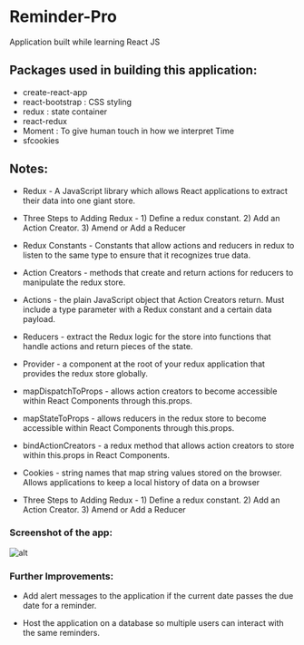 # Reminder-Pro

Application built while learning React JS

## Packages used in building this application:

* create-react-app
* react-bootstrap : CSS styling
* redux : state container
* react-redux
* Moment : To give human touch in how we interpret Time
* sfcookies

## Notes:

* Redux - A JavaScript library which allows React applications to extract their data into one giant store.

* Three Steps to Adding Redux -  1) Define a redux constant. 2) Add an Action Creator. 3) Amend or Add a Reducer

* Redux Constants - Constants that allow actions and reducers in redux to listen to the same type to ensure that it recognizes true data.

* Action Creators - methods that create and return actions for reducers to manipulate the redux store.

* Actions - the plain JavaScript object that Action Creators return. Must include a type parameter with a Redux constant and a certain data payload.

* Reducers - extract the Redux logic for the store into functions that handle actions and return pieces of the state.

* Provider - a component at the root of your redux application that provides the redux store globally.

* mapDispatchToProps - allows action creators to become accessible within React Components through this.props.

* mapStateToProps - allows reducers in the redux store to become accessible within React Components through this.props.

* bindActionCreators - a redux method that allows action creators to store within this.props in React Components.

* Cookies - string names that map string values stored on the browser. Allows applications to keep a local history of data on a browser

* Three Steps to Adding Redux -  1) Define a redux constant. 2) Add an Action Creator. 3) Amend or Add a Reducer

### Screenshot of the app:

![alt](http://i.imgur.com/aVri4OJh.jpg)

### Further Improvements:

* Add alert messages to the application if the current date passes the due date for a reminder.

* Host the application on a database so multiple users can interact with the same reminders.
